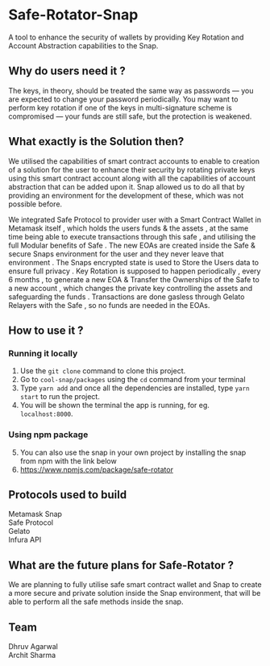 # Safe-Rotator-Snap

A tool to enhance the security of wallets by providing Key Rotation and Account Abstraction capabilities to the Snap.

## Why do users need it ?
The keys, in theory, should be treated the same way as passwords — you are expected to change your password periodically. You may want to perform key rotation if one of the keys in multi-signature scheme is compromised — your funds are still safe, but the protection is weakened.

## What exactly is the Solution then?
We utilised the capabilities of smart contract accounts to enable to creation of a solution for the user to enhance their security by rotating private keys using this smart contract account along with all the capabilities of account abstraction that can be added upon it.
Snap allowed us to do all that by providing an environment for the development of these, which was not possible before.

We integrated Safe Protocol to provider user with a Smart Contract Wallet in Metamask itself , which holds the users funds & the assets , at the same time being able to execute transactions through this safe , and utilising the full Modular benefits of Safe .
The new EOAs are created inside the Safe & secure Snaps environment for the user and they never leave that environment . The Snaps encrypted state is used to Store the Users data to ensure full privacy .
Key Rotation is supposed to happen periodically , every 6 months , to generate a new EOA & Transfer the Ownerships of the Safe to a new account , which changes the private key controlling the assets and safeguarding the funds . Transactions are done gasless through Gelato Relayers with the Safe , so no funds are needed in the EOAs.

## How to use it ?

 ### Running it locally
 
1. Use the ```git clone``` command to clone this project.
2. Go to ```cool-snap/packages``` using the ```cd``` command from your terminal
3. Type ```yarn add``` and once all the dependencies are installed, type ```yarn start``` to run the project.
4. You will be shown the terminal the app is running, for eg. ```localhost:8000```.
   
### Using npm package
   
5. You can also use the snap in your own project by installing the snap from npm with the link below
6. https://www.npmjs.com/package/safe-rotator

## Protocols used to build

Metamask Snap  
Safe Protocol  
Gelato  
Infura API  

## What are the future plans for Safe-Rotator ?

We are planning to fully utilise safe smart contract wallet and Snap to create a more secure and private solution inside the Snap environment, that will be able to perform all the safe methods inside the snap.

## Team
Dhruv Agarwal  
Archit Sharma
